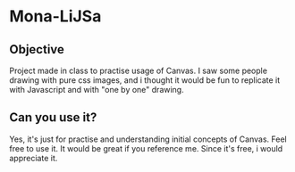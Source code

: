 # Mona-LiJSa

## Objective
Project made in class to practise usage of Canvas. I saw some people drawing with pure css images, and i thought it would be fun to replicate it with Javascript and with "one by one" drawing.

## Can you use it?

Yes, it's just for practise and understanding initial concepts of Canvas. Feel free to use it. It would be great if you reference me. Since it's free, i would appreciate it.

